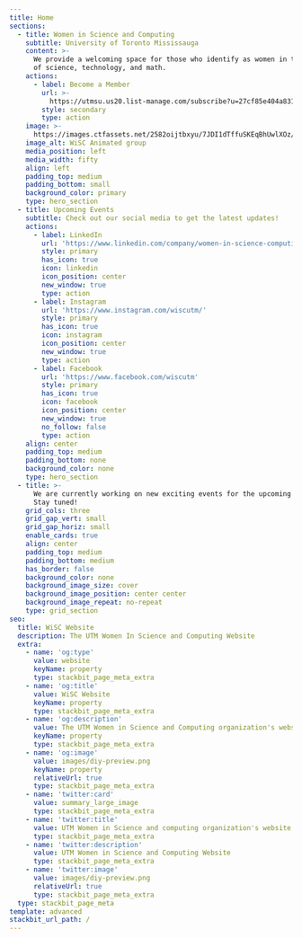 ```yaml
---
title: Home
sections:
  - title: Women in Science and Computing
    subtitle: University of Toronto Mississauga
    content: >-
      We provide a welcoming space for those who identify as women in the fields
      of science, technology, and math.
    actions:
      - label: Become a Member
        url: >-
          https://utmsu.us20.list-manage.com/subscribe?u=27cf85e404a831700199ae8c1&id=29177b51cb
        style: secondary
        type: action
    image: >-
      https://images.ctfassets.net/2582oijtbxyu/7JDI1dTffuSKEqBhUwlXOz/98f4fd8f6109ace708ec877f3a904531/wisc-women.png
    image_alt: WiSC Animated group
    media_position: left
    media_width: fifty
    align: left
    padding_top: medium
    padding_bottom: small
    background_color: primary
    type: hero_section
  - title: Upcoming Events
    subtitle: Check out our social media to get the latest updates!
    actions:
      - label: LinkedIn
        url: 'https://www.linkedin.com/company/women-in-science-computing/'
        style: primary
        has_icon: true
        icon: linkedin
        icon_position: center
        new_window: true
        type: action
      - label: Instagram
        url: 'https://www.instagram.com/wiscutm/'
        style: primary
        has_icon: true
        icon: instagram
        icon_position: center
        new_window: true
        type: action
      - label: Facebook
        url: 'https://www.facebook.com/wiscutm'
        style: primary
        has_icon: true
        icon: facebook
        icon_position: center
        new_window: true
        no_follow: false
        type: action
    align: center
    padding_top: medium
    padding_bottom: none
    background_color: none
    type: hero_section
  - title: >-
      We are currently working on new exciting events for the upcoming semester!
      Stay tuned!
    grid_cols: three
    grid_gap_vert: small
    grid_gap_horiz: small
    enable_cards: true
    align: center
    padding_top: medium
    padding_bottom: medium
    has_border: false
    background_color: none
    background_image_size: cover
    background_image_position: center center
    background_image_repeat: no-repeat
    type: grid_section
seo:
  title: WiSC Website
  description: The UTM Women In Science and Computing Website
  extra:
    - name: 'og:type'
      value: website
      keyName: property
      type: stackbit_page_meta_extra
    - name: 'og:title'
      value: WiSC Website
      keyName: property
      type: stackbit_page_meta_extra
    - name: 'og:description'
      value: The UTM Women in Science and Computing organization's website
      keyName: property
      type: stackbit_page_meta_extra
    - name: 'og:image'
      value: images/diy-preview.png
      keyName: property
      relativeUrl: true
      type: stackbit_page_meta_extra
    - name: 'twitter:card'
      value: summary_large_image
      type: stackbit_page_meta_extra
    - name: 'twitter:title'
      value: UTM Women in Science and computing organization's website
      type: stackbit_page_meta_extra
    - name: 'twitter:description'
      value: UTM Women in Science and Computing Website
      type: stackbit_page_meta_extra
    - name: 'twitter:image'
      value: images/diy-preview.png
      relativeUrl: true
      type: stackbit_page_meta_extra
  type: stackbit_page_meta
template: advanced
stackbit_url_path: /
---
```

